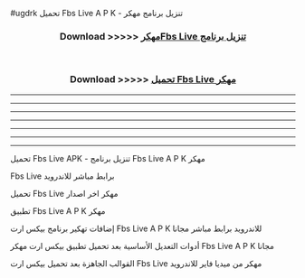 #ugdrk تحميل Fbs Live  A P K - تنزيل برنامج مهكر



<div align="center">
<h3>Download >>>>> <a href="https://runaway1.web.app/?sq=Fbs Live ">مهكرFbs Live  تنزيل برنامج</a></h3><br>

<h3>Download >>>>> <a href="https://runaway1.web.app/?sq=Fbs Live ">تحميل Fbs Live  مهكر</a></h3>
</div>


----------------------------------------------------------

----------------------------------------------------------

----------------------------------------------------------

----------------------------------------------------------

----------------------------------------------------------

----------------------------------------------------------

----------------------------------------------------------

تحميل Fbs Live  APK - تنزيل برنامج Fbs Live  A P K مهكر

Fbs Live  برابط مباشر للاندرويد

تحميل Fbs Live  مهكر اخر اصدار

تطبيق Fbs Live  A P K مهكر

إضافات تهكير برنامج بيكس ارت Fbs Live  A P K للاندرويد برابط مباشر مجانا

أدوات التعديل الأساسية بعد تحميل تطبيق بيكس ارت مهكر Fbs Live  A P K مجانا

القوالب الجاهزة بعد تحميل بيكس ارت Fbs Live  مهكر من ميديا فاير للاندرويد



